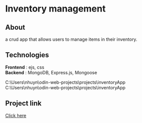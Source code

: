 # Inventory management

## About
a crud app that allows users to manage items in their inventory. 

## Technologies
<b>Frontend</b> : ejs, css
<br>
<b>Backend</b> : MongoDB, Express.js, Mongoose

C:\Users\nhuyn\odin-web-projects\projects\inventoryApp
C:\Users\nhuyn\odin-web-projects\projects\inventoryApp

## Project link
<a href=https://inventory-app-five-tau.vercel.app>Click here</a>